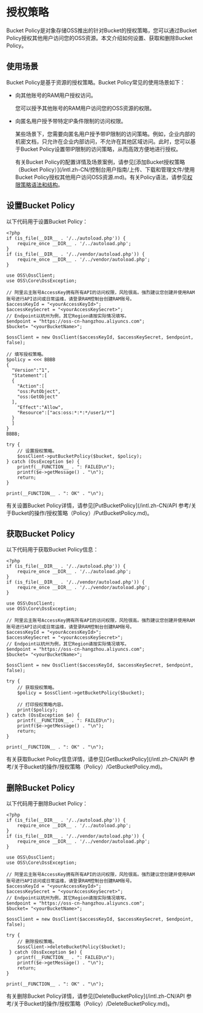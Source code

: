 # 授权策略

Bucket Policy是对象存储OSS推出的针对Bucket的授权策略，您可以通过Bucket Policy授权其他用户访问您的OSS资源。本文介绍如何设置、获取和删除Bucket Policy。

## 使用场景

Bucket Policy是基于资源的授权策略。Bucket Policy常见的使用场景如下：

-   向其他账号的RAM用户授权访问。

    您可以授予其他账号的RAM用户访问您的OSS资源的权限。

-   向匿名用户授予带特定IP条件限制的访问权限。

    某些场景下，您需要向匿名用户授予带IP限制的访问策略。例如，企业内部的机密文档，只允许在企业内部访问，不允许在其他区域访问。此时，您可以基于Bucket Policy设置带IP限制的访问策略，从而高效方便地进行授权。

    有关Bucket Policy的配置详情及场景案例，请参见[添加Bucket授权策略（Bucket Policy）](/intl.zh-CN/控制台用户指南/上传、下载和管理文件/使用Bucket Policy授权其他用户访问OSS资源.md)。有关Policy语法，请参见[权限策略语法和结构](/intl.zh-CN/权限策略管理/权限策略语言/权限策略语法和结构.md)。


## 设置Bucket Policy

以下代码用于设置Bucket Policy：

```
<?php
if (is_file(__DIR__ . '/../autoload.php')) {
    require_once __DIR__ . '/../autoload.php';
}
if (is_file(__DIR__ . '/../vendor/autoload.php')) {
    require_once __DIR__ . '/../vendor/autoload.php';
}

use OSS\OssClient;
use OSS\Core\OssException;

// 阿里云主账号AccessKey拥有所有API的访问权限，风险很高。强烈建议您创建并使用RAM账号进行API访问或日常运维，请登录RAM控制台创建RAM账号。
$accessKeyId = "<yourAccessKeyId>";
$accessKeySecret = "<yourAccessKeySecret>";
// Endpoint以杭州为例，其它Region请按实际情况填写。
$endpoint = "https://oss-cn-hangzhou.aliyuncs.com";
$bucket= "<yourBucketName>";

$ossClient = new OssClient($accessKeyId, $accessKeySecret, $endpoint, false);

// 填写授权策略。
$policy = <<< BBBB
{
  "Version":"1",
  "Statement":[
  {
    "Action":[
    "oss:PutObject",
    "oss:GetObject"
  ],
    "Effect":"Allow",
    "Resource":["acs:oss:*:*:*/user1/*"]
  }
  ]
}
BBBB;

try {
    // 设置授权策略。
    $ossClient->putBucketPolicy($bucket, $policy);
} catch (OssException $e) {
    printf(__FUNCTION__ . ": FAILED\n");
    printf($e->getMessage() . "\n");
    return;
}

print(__FUNCTION__ . ": OK" . "\n");
```

有关设置Bucket Policy详情，请参见[PutBucketPolicy](/intl.zh-CN/API 参考/关于Bucket的操作/授权策略（Policy）/PutBucketPolicy.md)。

## 获取Bucket Policy

以下代码用于获取Bucket Policy信息：

```
<?php
if (is_file(__DIR__ . '/../autoload.php')) {
    require_once __DIR__ . '/../autoload.php';
}
if (is_file(__DIR__ . '/../vendor/autoload.php')) {
    require_once __DIR__ . '/../vendor/autoload.php';
}

use OSS\OssClient;
use OSS\Core\OssException;

// 阿里云主账号AccessKey拥有所有API的访问权限，风险很高。强烈建议您创建并使用RAM账号进行API访问或日常运维，请登录RAM控制台创建RAM账号。
$accessKeyId = "<yourAccessKeyId>";
$accessKeySecret = "<yourAccessKeySecret>";
// Endpoint以杭州为例，其它Region请按实际情况填写。
$endpoint = "https://oss-cn-hangzhou.aliyuncs.com";
$bucket= "<yourBucketName>";

$ossClient = new OssClient($accessKeyId, $accessKeySecret, $endpoint, false);

try {
    // 获取授权策略。
    $policy = $ossClient->getBucketPolicy($bucket);

    // 打印授权策略内容。
    print($policy);
} catch (OssException $e) {
    printf(__FUNCTION__ . ": FAILED\n");
    printf($e->getMessage() . "\n");
    return;
}

print(__FUNCTION__ . ": OK" . "\n");
```

有关获取Bucket Policy信息详情，请参见[GetBucketPolicy](/intl.zh-CN/API 参考/关于Bucket的操作/授权策略（Policy）/GetBucketPolicy.md)。

## 删除Bucket Policy

以下代码用于删除Bucket Policy：

```
<?php
if (is_file(__DIR__ . '/../autoload.php')) {
    require_once __DIR__ . '/../autoload.php';
}
if (is_file(__DIR__ . '/../vendor/autoload.php')) {
    require_once __DIR__ . '/../vendor/autoload.php';
}

use OSS\OssClient;
use OSS\Core\OssException;

// 阿里云主账号AccessKey拥有所有API的访问权限，风险很高。强烈建议您创建并使用RAM账号进行API访问或日常运维，请登录RAM控制台创建RAM账号。
$accessKeyId = "<yourAccessKeyId>";
$accessKeySecret = "<yourAccessKeySecret>";
// Endpoint以杭州为例，其它Region请按实际情况填写。
$endpoint = "https://oss-cn-hangzhou.aliyuncs.com";
$bucket= "<yourBucketName>";

$ossClient = new OssClient($accessKeyId, $accessKeySecret, $endpoint, false);

try {
    // 删除授权策略。
    $ossClient->deleteBucketPolicy($bucket);
 } catch (OssException $e) {
    printf(__FUNCTION__ . ": FAILED\n");
    printf($e->getMessage() . "\n");
    return;
}

print(__FUNCTION__ . ": OK" . "\n");
```

有关删除Bucket Policy详情，请参见[DeleteBucketPolicy](/intl.zh-CN/API 参考/关于Bucket的操作/授权策略（Policy）/DeleteBucketPolicy.md)。

